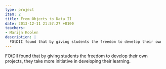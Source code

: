 ```yaml
---
type: project
item: 2
title: From Objects to Data II
date: 2013-12-11 21:57:27 +0100
teachers: 
- Marijn Koolen
description: |
  FOtDII found that by giving students the freedom to develop their own projects, they take more initiative in developing their learning.
---
```

FOtDII found that by giving students the freedom to develop their own projects, they take more initiative in developing their learning.